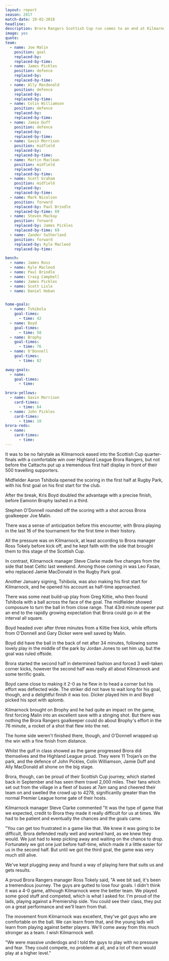 ```yaml
---
layout: report
season: 2017
match-date: 10-02-2018
headline:
description: Brora Rangers Scottish Cup run comes to an end at Kilmarnock.
image: yes
quote:
team:
  - name: Joe Malin
    position: goal
    replaced-by:
    replaced-by-time:
  - name: James Pickles
    position: defence
    replaced-by:
    replaced-by-time:
  - name: Ally Macdonald
    position: defence
    replaced-by:
    replaced-by-time:
  - name: Colin Williamson
    position: defence
    replaced-by:
    replaced-by-time:
  - name: Jamie Duff
    position: defence
    replaced-by:
    replaced-by-time:
  - name: Gavin Morrison
    position: midfield
    replaced-by:
    replaced-by-time:
  - name: Martin Maclean
    position: midfield
    replaced-by:
    replaced-by-time:
  - name: Scott Graham
    position: midfield
    replaced-by:
    replaced-by-time:
  - name: Mark Nicolson
    position: forward
    replaced-by: Paul Brindle
    replaced-by-time: 69
  - name: Steven Mackay
    position: forward
    replaced-by: James Pickles
    replaced-by-time: 69
  - name: Zander Sutherland
    position: forward
    replaced-by: Kyle Macleod
    replaced-by-time:

bench:
  - name: James Ross
  - name: Kyle Macleod
  - name: Paul Brindle
  - name: Craig Campbell
  - name: James Pickles
  - name: Scott Lisle
  - name: Daniel Hoban


home-goals:
  - name: Tshibola
    goal-times:
      - time: 42
  - name: Boyd
    goal-times:
      - time: 58
  - name: Brophy
    goal-times:
      - time: 76
  - name: O'Donnell
    goal-times:
      - time: 82

away-goals:
  - name:
    goal-times:
      - time:

brora-yellows:
  - name: Gavin Morrison
    card-times:
      - time: 64
  - name: John Pickles
    card-times:
      - time: 18
brora-reds:
  - name:
    card-times:
      - time:
---
```

It was to be no fairytale as Kilmarnock eased into the Scottish Cup quarter-finals with a comfortable win over Highland League Brora Rangers, but not before the Cattachs put up a tremendous first half display in front of their 500 travelling supporters.

Midfielder Aaron Tshibola opened the scoring in the first half at Rugby Park, with his first goal on his first start for the club.

After the break, Kris Boyd doubled the advantage with a precise finish, before Eamonn Brophy lashed in a third.

Stephen O'Donnell rounded off the scoring with a shot across Brora goalkeeper Joe Malin.

There was a sense of anticipation before this encounter, with Brora playing in the last 16 of the tournament for the first time in their history.

All the pressure was on Kilmarnock, at least according to Brora manager Ross Tokely before kick off, and he kept faith with the side that brought them to this stage of the Scottish Cup.

In contrast, Kilmarnock manager Steve Clarke made five changes from the side that beat Celtic last weekend. Among those coming in was Leo Fasan, who replaced Jamie MacDonald in the Rugby Park goal.

Another January signing, Tshibola, was also making his first start for Kilmarnock, and he opened his account as half-time approached.

There was some neat build-up play from Greg Kiltie, who then found Tshibola with a ball across the face of the goal. The midfielder showed composure to turn the ball in from close range. That 43rd minute opener put an end to the rapidly growing expectation that Brora could go in at the interval all square.

Boyd headed over after three minutes from a Kiltie free kick, while efforts from O'Donnell and Gary Dicker were well saved by Malin.

Boyd did have the ball in the back of net after 34 minutes, following some lovely play in the middle of the park by Jordan Jones to set him up, but the goal was ruled offside.

Brora started the second half in determined fashion and forced 3 well-taken corner kicks, however the second half was really all about Kilmarnock and some terrific goals.

Boyd came close to making it 2-0 as he flew in to head a corner but his effort was deflected wide. The striker did not have to wait long for his goal, though, and a delightful finish it was too. Dicker played him in and Boyd picked his spot with aplomb.

Kilmarnock brought on Brophy and he had quite an impact on the game, first forcing Malin into an excellent save with a stinging shot. But there was nothing the Brora Rangers goalkeeper could do about Brophy's effort in the 76 minute, a rocket of a shot that flew into the net.

The home side weren't finished there, though, and O'Donnell wrapped up the win with a fine finish from distance.

Whilst the gulf in class showed as the game progressed Brora did themselves and the Highland League proud. They were 11 Trojan’s on the park, and the defence of John Pickles, Colin Williamson, Jamie Duff and Ally MacDonald all shone on the big stage.

Brora, though, can be proud of their Scottish Cup journey, which started back in September and has seen them travel 2,000 miles. Their fans which set out from the village in a fleet of buses at 7am sang and cheered their team on and swelled the crowd up to 4278, significantly greater than the normal Premier League home gate of their hosts.

Kilmarnock manager Steve Clarke commented "It was the type of game that we expected, credit to Brora they made it really difficult for us at times. We had to be patient and eventually the chances and the goals came.

"You can get too frustrated in a game like that. We knew it was going to be difficult, Brora defended really well and worked hard, as we knew they would. We just had to keep picking away and waiting on the chance to drop. Fortunately we got one just before half-time, which made it a little easier for us in the second half. But until we got the third goal, the game was very much still alive.

We've kept plugging away and found a way of playing here that suits us and gets results.

A proud Brora Rangers manager Ross Tokely said,  "A wee bit sad, it's been a tremendous journey. The guys are gutted to lose four goals. I didn't think it was a 4-0 game, although Kilmarnock were the better team. We played some good stuff and competed, which is what I asked for. I'm proud of the lads, playing against a Premiership side. You could see their class, they put on a great performance and we'll learn from that.

The movement from Kilmarnock was excellent, they've got guys who are comfortable on the ball. We can learn from that, and the young lads will learn from playing against better players. We'll come away from this much stronger as a team. I wish Kilmarnock well.

"We were massive underdogs and I told the guys to play with no pressure and fear. They could compete, no problem at all, and a lot of them would play at a higher level."
